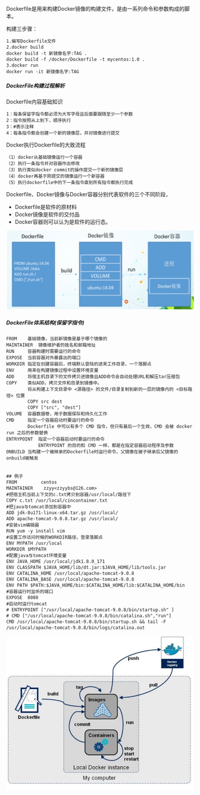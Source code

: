 Dockerfile是用来构建Docker镜像的构建文件，是由一系列命令和参数构成的脚本。

构建三步骤：

```shell
1.编写Dockerfile文件
2.docker build
docker build -t 新镜像名字:TAG .
docker build -f /docker/Dockerfile -t mycentos:1.0 .
3.docker run
docker run -it 新镜像名字:TAG 
```



##### DockerFile构建过程解析

Dockerfile内容基础知识

```
1：每条保留字指令都必须为大写字母且后面要跟随至少一个参数
2：指令按照从上到下，顺序执行
3：#表示注释
4：每条指令都会创建一个新的镜像层，并对镜像进行提交
```

Docker执行Dockerfile的大致流程

```
（1）docker从基础镜像运行一个容器
（2）执行一条指令并对容器作出修改
（3）执行类似docker commit的操作提交一个新的镜像层
（4）docker再基于刚提交的镜像运行一个新容器
（5）执行dockerfile中的下一条指令直到所有指令都执行完成
```

Dockerfile、Docker镜像与Docker容器分别代表软件的三个不同阶段，
*  Dockerfile是软件的原材料
*  Docker镜像是软件的交付品
*  Docker容器则可以认为是软件的运行态。

![Dockerfile与容器镜像关系](../..\java-senior-pro\resource\Dockerfile与容器镜像关系.png)





##### DockerFile体系结构(保留字指令)

```shell
FROM	基础镜像，当前新镜像是基于哪个镜像的
MAINTAINER	镜像维护者的姓名和邮箱地址
RUN		容器构建时需要运行的命令
EXPOSE	当前容器对外暴露出的端口
WORKDIR	指定在创建容器后，终端默认登陆的进来工作目录，一个落脚点
ENV		用来在构建镜像过程中设置环境变量
ADD		将宿主机目录下的文件拷贝进镜像且ADD命令会自动处理URL和解压tar压缩包
COPY	类似ADD，拷贝文件和目录到镜像中。
		将从构建上下文目录中 <源路径> 的文件/目录复制到新的一层的镜像内的 <目标路径> 位置
		COPY src dest
		COPY ["src", "dest"]
VOLUME	容器数据卷，用于数据保存和持久化工作
CMD		指定一个容器启动时要运行的命令
		Dockerfile 中可以有多个 CMD 指令，但只有最后一个生效，CMD 会被 docker run 之后的参数替换
ENTRYPOINT	指定一个容器启动时要运行的命令
			ENTRYPOINT 的目的和 CMD 一样，都是在指定容器启动程序及参数
ONBUILD	当构建一个被继承的Dockerfile时运行命令，父镜像在被子继承后父镜像的onbuild被触发


## 例子
FROM         centos
MAINTAINER    zzyy<zzyybs@126.com>
#把宿主机当前上下文的c.txt拷贝到容器/usr/local/路径下
COPY c.txt /usr/local/cincontainer.txt
#把java与tomcat添加到容器中
ADD jdk-8u171-linux-x64.tar.gz /usr/local/
ADD apache-tomcat-9.0.8.tar.gz /usr/local/
#安装vim编辑器
RUN yum -y install vim
#设置工作访问时候的WORKDIR路径，登录落脚点
ENV MYPATH /usr/local
WORKDIR $MYPATH
#配置java与tomcat环境变量
ENV JAVA_HOME /usr/local/jdk1.8.0_171
ENV CLASSPATH $JAVA_HOME/lib/dt.jar:$JAVA_HOME/lib/tools.jar
ENV CATALINA_HOME /usr/local/apache-tomcat-9.0.8
ENV CATALINA_BASE /usr/local/apache-tomcat-9.0.8
ENV PATH $PATH:$JAVA_HOME/bin:$CATALINA_HOME/lib:$CATALINA_HOME/bin
#容器运行时监听的端口
EXPOSE  8080
#启动时运行tomcat
# ENTRYPOINT ["/usr/local/apache-tomcat-9.0.8/bin/startup.sh" ]
# CMD ["/usr/local/apache-tomcat-9.0.8/bin/catalina.sh","run"]
CMD /usr/local/apache-tomcat-9.0.8/bin/startup.sh && tail -F /usr/local/apache-tomcat-9.0.8/bin/logs/catalina.out
```



![image-20210221204946923](../..\java-senior-pro\resource\dockerfile.png)

